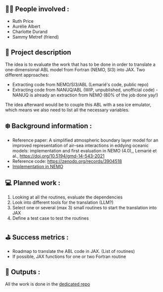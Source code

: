 ## 👩‍🏫 People involved : 
- Ruth Price
- Aurélie Albert
- Charlotte Durand
- Sammy Metref (friend)

## 🧊 Project description 
The idea is to evaluate the work that has to be done in order to translate a one-dimensional ABL model from Fortran (NEMO, SI3) into JAX. 
Two different approaches:
- Extracting code from NEMO/SI3/ABL (Lemarié's code, public repo)
- Extracting code from NANUQ/ABL (WIP, unpublished, unofficial code) - NANUQ is already an extraction from NEMO (80% of the job done yay!)

The idea afterward would be to couple this ABL with a sea ice emulator, which means we also need to list all the necessary variables.

## ❄️ Background information : 
- Reference paper: A simplified atmospheric boundary layer model for an improved representation of air–sea interactions in eddying oceanic models: implementation and first evaluation in NEMO (4.0),, Lemarié et al., https://doi.org/10.5194/gmd-14-543-2021
- Reference code: https://zenodo.org/records/3904518
- [Implementation in NEMO](https://forge.nemo-ocean.eu/nemo/nemo/-/tree/main/src/ABL?ref_type=heads)

## 💻 Planned work : 
1. Looking at all the routines, evaluate the dependencies
2. Look into different tools for the translation (LLM?)
3. Select one or several (max 3) small routines to start the translation into JAX
4. Define a test case to test the routines


## ⛳️ Success metrics : 
- Roadmap to translate the ABL code in JAX. (List of routines)
- If possible, JAX functions for one or two Fortran routine

## 🎁 Outputs :

All the work is done in the [dedicated repo](https://github.com/Diff4Earth/ABL_1D_JAX/blob/main/README.md)
